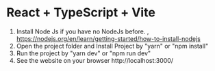 # React + TypeScript + Vite

1.  Install  Node Js if you have no  NodeJs before.  , https://nodejs.org/en/learn/getting-started/how-to-install-nodejs
2.   Open the project folder and Install Project   by  "yarn" or  "npm install"
3.   Run the project by  "yarn dev" or "npm run dev"
4.   See the website on your browser  http://localhost:3000/
 
